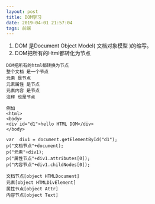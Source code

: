 ```yaml
---
layout: post
title: DOM学习
date: 2019-04-01 21:57:04
tags: 前端
---
```

1. DOM 是Document Object Model( 文档对象模型 )的缩写。 
2. DOM把所有的Html都转化为节点
```
DOM把所有的html都转换为节点
整个文档 是一个节点
元素 是节点
元素属性 是节点
元素内容 是节点
注释 也是节点 

例如
<html>
<body>
<div id="d1">hello HTML DOM</div>
</body>

var  div1 = document.getElementById("d1");
p("文档节点"+document);
p("元素"+div1);
p("属性节点"+div1.attributes[0]);
p("内容节点"+div1.childNodes[0]);

文档节点[object HTMLDocument]
元素[object HTMLDivElement]
属性节点[object Attr]
内容节点[object Text]
```

